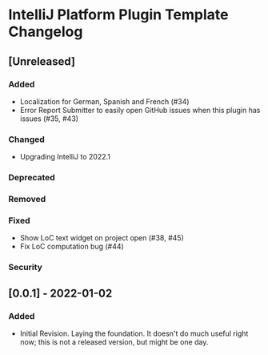 <!-- Keep a Changelog guide -> https://keepachangelog.com -->

# IntelliJ Platform Plugin Template Changelog

## [Unreleased]

### Added
- Localization for German, Spanish and French (#34)
- Error Report Submitter to easily open GitHub issues when this plugin has issues (#35, #43)

### Changed
- Upgrading IntelliJ to 2022.1

### Deprecated

### Removed

### Fixed
- Show LoC text widget on project open (#38, #45)
- Fix LoC computation bug (#44)

### Security

## [0.0.1] - 2022-01-02

### Added

- Initial Revision. Laying the foundation. It doesn't do much useful right now; this is not a released version, but
  might be one day.